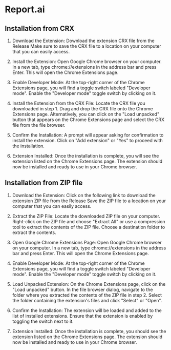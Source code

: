 # Report.ai

## Installation from CRX

1. Download the Extension:
   Download the extension CRX file from the Release
   Make sure to save the CRX file to a location on your computer that you can easily access.

2. Install the Extension:
   Open Google Chrome browser on your computer.
   In a new tab, type chrome://extensions in the address bar and press Enter.
   This will open the Chrome Extensions page.

3. Enable Developer Mode:
   At the top-right corner of the Chrome Extensions page, you will find a toggle switch labeled "Developer mode".
   Enable the "Developer mode" toggle switch by clicking on it.

4. Install the Extension from the CRX File:
   Locate the CRX file you downloaded in step 1.
   Drag and drop the CRX file onto the Chrome Extensions page.
   Alternatively, you can click on the "Load unpacked" button that appears on the Chrome Extensions page and select the CRX file from the file browser.

5. Confirm the Installation:
   A prompt will appear asking for confirmation to install the extension.
   Click on "Add extension" or "Yes" to proceed with the installation.

6. Extension Installed:
   Once the installation is complete, you will see the extension listed on the Chrome Extensions page.
   The extension should now be installed and ready to use in your Chrome browser.

## Installation from ZIP file

1. Download the Extension:
   Click on the following link to download the extension ZIP file from the Release
   Save the ZIP file to a location on your computer that you can easily access.

2. Extract the ZIP File:
   Locate the downloaded ZIP file on your computer.
   Right-click on the ZIP file and choose "Extract All" or use a compression tool to extract the contents of the ZIP file.
   Choose a destination folder to extract the contents.

3. Open Google Chrome Extensions Page:
   Open Google Chrome browser on your computer.
   In a new tab, type chrome://extensions in the address bar and press Enter.
   This will open the Chrome Extensions page.

4. Enable Developer Mode:
    At the top-right corner of the Chrome Extensions page, you will find a toggle switch labeled "Developer mode".
    Enable the "Developer mode" toggle switch by clicking on it.

5. Load Unpacked Extension:
    On the Chrome Extensions page, click on the "Load unpacked" button.
    In the file browser dialog, navigate to the folder where you extracted the contents of the ZIP file in step 2.
    Select the folder containing the extension's files and click "Select" or "Open".

6. Confirm the Installation:
    The extension will be loaded and added to the list of installed extensions.
    Ensure that the extension is enabled by toggling the switch next to it.

7. Extension Installed:
    Once the installation is complete, you should see the extension listed on the Chrome Extensions page.
    The extension should now be installed and ready to use in your Chrome browser.
